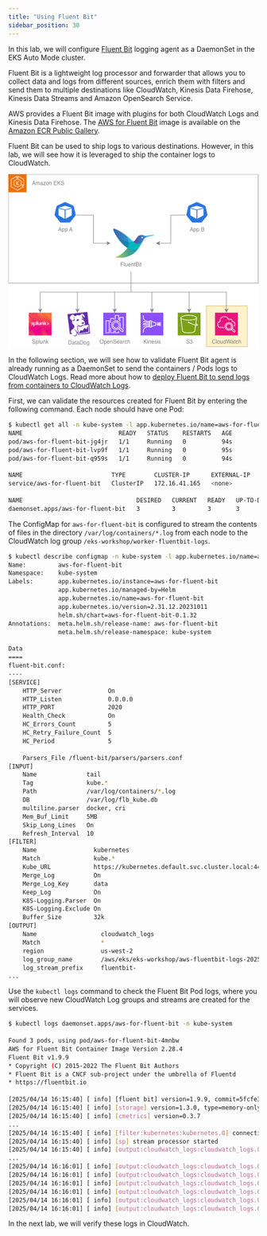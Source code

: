 ```yaml
---
title: "Using Fluent Bit"
sidebar_position: 30
---
```


In this lab, we will configure [Fluent Bit](https://fluentbit.io/) logging agent as a DaemonSet in the EKS Auto Mode cluster.

Fluent Bit is a lightweight log processor and forwarder that allows you to collect data and logs from different sources, enrich them with filters and send them to multiple destinations like CloudWatch, Kinesis Data Firehose, Kinesis Data Streams and Amazon OpenSearch Service.

AWS provides a Fluent Bit image with plugins for both CloudWatch Logs and Kinesis Data Firehose. The [AWS for Fluent Bit](https://github.com/aws/aws-for-fluent-bit) image is available on the [Amazon ECR Public Gallery](https://gallery.ecr.aws/aws-observability/aws-for-fluent-bit).

Fluent Bit can be used to ship logs to various destinations. However, in this lab, we will see how it is leveraged to ship the container logs to CloudWatch.

![Fluent-bit Architecture](./assets/fluentbit-architecture.png)

In the following section, we will see how to validate Fluent Bit agent is already running as a DaemonSet to send the containers / Pods logs to CloudWatch Logs. Read more about how to [deploy Fluent Bit to send logs from containers to CloudWatch Logs](https://docs.aws.amazon.com/AmazonCloudWatch/latest/monitoring/Container-Insights-setup-logs-FluentBit.html#Container-Insights-FluentBit-troubleshoot).

First, we can validate the resources created for Fluent Bit by entering the following command. Each node should have one Pod:

```bash hook=get-all
$ kubectl get all -n kube-system -l app.kubernetes.io/name=aws-for-fluent-bit
NAME                           READY   STATUS    RESTARTS   AGE
pod/aws-for-fluent-bit-jg4jr   1/1     Running   0          94s
pod/aws-for-fluent-bit-lvp9f   1/1     Running   0          95s
pod/aws-for-fluent-bit-q959s   1/1     Running   0          94s

NAME                         TYPE        CLUSTER-IP      EXTERNAL-IP   PORT(S)    AGE
service/aws-for-fluent-bit   ClusterIP   172.16.41.165   <none>        2020/TCP   96s

NAME                                DESIRED   CURRENT   READY   UP-TO-DATE   AVAILABLE   NODE SELECTOR   AGE
daemonset.apps/aws-for-fluent-bit   3         3         3       3            3           <none>          96s
```

The ConfigMap for `aws-for-fluent-bit` is configured to stream the contents of files in the directory `/var/log/containers/*.log` from each node to the CloudWatch log group `/eks-workshop/worker-fluentbit-logs`.

```bash hook=desc-cm
$ kubectl describe configmap -n kube-system -l app.kubernetes.io/name=aws-for-fluent-bit
Name:         aws-for-fluent-bit
Namespace:    kube-system
Labels:       app.kubernetes.io/instance=aws-for-fluent-bit
              app.kubernetes.io/managed-by=Helm
              app.kubernetes.io/name=aws-for-fluent-bit
              app.kubernetes.io/version=2.31.12.20231011
              helm.sh/chart=aws-for-fluent-bit-0.1.32
Annotations:  meta.helm.sh/release-name: aws-for-fluent-bit
              meta.helm.sh/release-namespace: kube-system

Data
====
fluent-bit.conf:
----
[SERVICE]
    HTTP_Server             On
    HTTP_Listen             0.0.0.0
    HTTP_PORT               2020
    Health_Check            On
    HC_Errors_Count         5
    HC_Retry_Failure_Count  5
    HC_Period               5

    Parsers_File /fluent-bit/parsers/parsers.conf
[INPUT]
    Name              tail
    Tag               kube.*
    Path              /var/log/containers/*.log
    DB                /var/log/flb_kube.db
    multiline.parser  docker, cri
    Mem_Buf_Limit     5MB
    Skip_Long_Lines   On
    Refresh_Interval  10
[FILTER]
    Name                kubernetes
    Match               kube.*
    Kube_URL            https://kubernetes.default.svc.cluster.local:443
    Merge_Log           On
    Merge_Log_Key       data
    Keep_Log            On
    K8S-Logging.Parser  On
    K8S-Logging.Exclude On
    Buffer_Size         32k
[OUTPUT]
    Name                  cloudwatch_logs
    Match                 *
    region                us-west-2
    log_group_name        /aws/eks/eks-workshop/aws-fluentbit-logs-20250415195811907400000002
    log_stream_prefix     fluentbit-
...
```

Use the `kubectl logs` command to check the Fluent Bit Pod logs, where you will observe new CloudWatch Log groups and streams are created for the services.

```bash hook=pods-log
$ kubectl logs daemonset.apps/aws-for-fluent-bit -n kube-system

Found 3 pods, using pod/aws-for-fluent-bit-4mnbw
AWS for Fluent Bit Container Image Version 2.28.4
Fluent Bit v1.9.9
* Copyright (C) 2015-2022 The Fluent Bit Authors
* Fluent Bit is a CNCF sub-project under the umbrella of Fluentd
* https://fluentbit.io

[2025/04/14 16:15:40] [ info] [fluent bit] version=1.9.9, commit=5fcfe330e5, pid=1
[2025/04/14 16:15:40] [ info] [storage] version=1.3.0, type=memory-only, sync=normal, checksum=disabled, max_chunks_up=128
[2025/04/14 16:15:40] [ info] [cmetrics] version=0.3.7
...
[2025/04/14 16:15:40] [ info] [filter:kubernetes:kubernetes.0] connectivity OK
[2025/04/14 16:15:40] [ info] [sp] stream processor started
[2025/04/14 16:15:40] [ info] [output:cloudwatch_logs:cloudwatch_logs.0] worker #0 started
...
[2025/04/14 16:16:01] [ info] [output:cloudwatch_logs:cloudwatch_logs.0] Creating log stream ui-8564fc5cfb-54llk.ui in log group /aws/eks/fluentbit-cloudwatch/workload/ui
[2025/04/14 16:16:01] [ info] [output:cloudwatch_logs:cloudwatch_logs.0] Log Group /aws/eks/fluentbit-cloudwatch/workload/ui not found. Will attempt to create it.
[2025/04/14 16:16:01] [ info] [output:cloudwatch_logs:cloudwatch_logs.0] Creating log group /aws/eks/fluentbit-cloudwatch/workload/ui
[2025/04/14 16:16:01] [ info] [output:cloudwatch_logs:cloudwatch_logs.0] Created log group /aws/eks/fluentbit-cloudwatch/workload/ui
[2025/04/14 16:16:01] [ info] [output:cloudwatch_logs:cloudwatch_logs.0] Creating log stream ui-8564fc5cfb-54llk.ui in log group /aws/eks/fluentbit-cloudwatch/workload/ui
[2025/04/14 16:16:01] [ info] [output:cloudwatch_logs:cloudwatch_logs.0] Created log stream ui-8564fc5cfb-54llk.ui
```
In the next lab, we will verify these logs in CloudWatch.